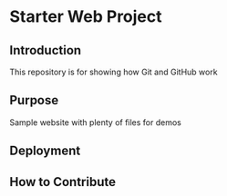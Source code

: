 # Starter Web Project

## Introduction

This repository is for showing how Git and GitHub work

## Purpose

Sample website with plenty of files for demos

## Deployment

## How to Contribute